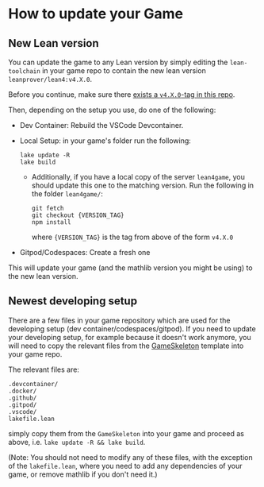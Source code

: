 # How to update your Game

## New Lean version

You can update the game to any Lean version by simply editing the `lean-toolchain` in your game repo to contain the
new lean version `leanprover/lean4:v4.X.0`.

Before you continue, make sure there [exists a `v4.X.0`-tag in this repo](https://github.com/leanprover-community/lean4game/tags).

Then, depending on the setup you use, do one of the following:

* Dev Container: Rebuild the VSCode Devcontainer.
* Local Setup: in your game's folder run the following:
  ```
  lake update -R
  lake build
  ```

  * Additionally, if you have a local copy of the server `lean4game`,
    you should update this one to the matching version. Run the following in the folder `lean4game/`:
    ```
    git fetch
    git checkout {VERSION_TAG}
    npm install
    ```
    where `{VERSION_TAG}` is the tag from above of the form `v4.X.0`
* Gitpod/Codespaces: Create a fresh one

This will update your game (and the mathlib version you might be using) to the new lean version.

## Newest developing setup

There are a few files in your game repository which are used for the developing setup
(dev container/codespaces/gitpod). If you need to update your developing setup, for example because it doesn't work
anymore, you will need to copy the relevant files from the [GameSkeleton](https://github.com/hhu-adam/GameSkeleton) template into your game repo.

The relevant files are:

```
.devcontainer/
.docker/
.github/
.gitpod/
.vscode/
lakefile.lean
```

simply copy them from the `GameSkeleton` into your game and proceed as above,
i.e. `lake update -R && lake build`.

(Note: You should not need to modify any of these files, with the exception of the `lakefile.lean`,
where you need to add any dependencies of your game, or remove mathlib if you don't need it.)
